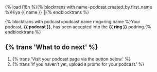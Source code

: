 {% load i18n %}{% blocktrans with name=podcast.created_by.first_name %}Hiya {{ name }} 👋{% endblocktrans %}

{% blocktrans with podcast=podcast.name ring=ring.name %}Your podcast, **{{ podcast }}**, has been accepted into the **{{ ring }}** podring.{% endblocktrans %}

## {% trans 'What to do next' %}

1. {% trans 'Visit your podcast page via the button below.' %}
2. {% trans 'If you haven’t yet, upload a promo for your podcast.' %}
